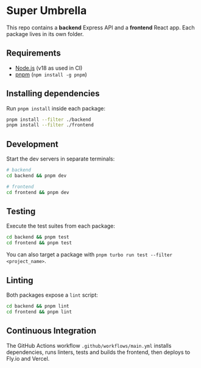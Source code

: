 # Super Umbrella

This repo contains a **backend** Express API and a **frontend** React app. Each package lives in its own folder.

## Requirements
- [Node.js](https://nodejs.org/) (v18 as used in CI)
- [pnpm](https://pnpm.io/) (`npm install -g pnpm`)

## Installing dependencies
Run `pnpm install` inside each package:

```bash
pnpm install --filter ./backend
pnpm install --filter ./frontend
```

## Development
Start the dev servers in separate terminals:

```bash
# backend
cd backend && pnpm dev

# frontend
cd frontend && pnpm dev
```

## Testing
Execute the test suites from each package:

```bash
cd backend && pnpm test
cd frontend && pnpm test
```

You can also target a package with `pnpm turbo run test --filter <project_name>`.

## Linting
Both packages expose a `lint` script:

```bash
cd backend && pnpm lint
cd frontend && pnpm lint
```

## Continuous Integration
The GitHub Actions workflow `.github/workflows/main.yml` installs dependencies, runs linters, tests and builds the frontend, then deploys to Fly.io and Vercel.
